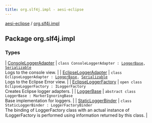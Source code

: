 ```yaml
---
title: org.slf4j.impl - aesi-eclipse
---
```


[aesi-eclipse](../index.html) / [org.slf4j.impl](.)

## Package org.slf4j.impl

### Types

| [ConsoleLoggerAdapter](-console-logger-adapter/index.html) | `class ConsoleLoggerAdapter : `[`LoggerBase`](-logger-base/index.html)`, `[`Serializable`](http://docs.oracle.com/javase/6/docs/api/java/io/Serializable.html)<br>Logs to the console view. |
| [EclipseLoggerAdapter](-eclipse-logger-adapter/index.html) | `class EclipseLoggerAdapter : `[`LoggerBase`](-logger-base/index.html)`, `[`Serializable`](http://docs.oracle.com/javase/6/docs/api/java/io/Serializable.html)<br>Logs to the Eclipse Error view. |
| [EclipseLoggerFactory](-eclipse-logger-factory/index.html) | `open class EclipseLoggerFactory : ILoggerFactory`<br>Creates Eclipse logger adapters. |
| [LoggerBase](-logger-base/index.html) | `abstract class LoggerBase : MarkerIgnoringBase`<br>Base implementation for loggers. |
| [StaticLoggerBinder](-static-logger-binder/index.html) | `class StaticLoggerBinder : LoggerFactoryBinder`<br>The binding of LoggerFactory class with an actual instance of ILoggerFactory is performed using information returned by this class. |

